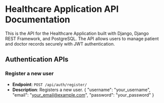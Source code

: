 # Healthcare Application API Documentation

<p>This is the API for the Healthcare Application built with Django, Django REST Framework, and PostgreSQL. The API allows users to manage patient and doctor records securely with JWT authentication.</p>

## Authentication APIs

### Register a new user
- **Endpoint**: `POST /api/auth/register/`
- **Description**: Registers a new user.
  {
    "username": "your_username",
    "email": "your_email@example.com",
    "password": "your_password"
  }
